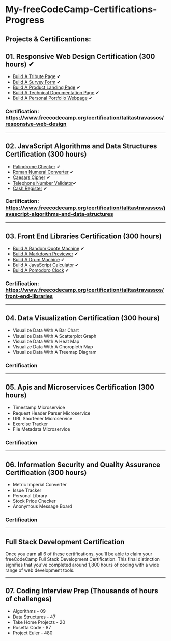 # My-freeCodeCamp-Certifications-Progress

## Projects & Certificantions:

## 01. Responsive Web Design Certification (300 hours) ✔

- [Build A Tribute Page](https://github.com/talitastravassos/doctor-who-tribute) ✔
- [Build A Survey Form](https://github.com/talitastravassos/survey-form) ✔
- [Build A Product Landing Page](https://github.com/talitastravassos/headphone-landing-page) ✔
- [Build A Technical Documentation Page](https://github.com/talitastravassos/technical-documentation-page) ✔
- [Build A Personal Portfolio Webpage](https://github.com/talitastravassos/talitastravassos.github.io) ✔

### Certification: https://www.freecodecamp.org/certification/talitastravassos/responsive-web-design

---

## 02. JavaScript Algorithms and Data Structures Certification (300 hours)

- [Palindrome Checker](https://github.com/talitastravassos/JavaScript-Algorithms-and-Data-Structures-Projects-FCC/blob/master/palindromeChecker.js) ✔
- [Roman Numeral Converter](https://github.com/talitastravassos/JavaScript-Algorithms-and-Data-Structures-Projects-FCC/blob/master/romanNumeralConverter.js) ✔
- [Caesars Cipher](https://github.com/talitastravassos/JavaScript-Algorithms-and-Data-Structures-Projects-FCC/blob/master/caesarsCipher.js) ✔
- [Telephone Number Validator](https://github.com/talitastravassos/JavaScript-Algorithms-and-Data-Structures-Projects-FCC/blob/master/telephoneNumberValidator.js)✔
- [Cash Register](https://github.com/talitastravassos/JavaScript-Algorithms-and-Data-Structures-Projects-FCC/blob/master/cashRegister.js) ✔

### Certification: https://www.freecodecamp.org/certification/talitastravassos/javascript-algorithms-and-data-structures

---

## 03. Front End Libraries Certification (300 hours)

- [Build A Random Quote Machine](https://github.com/talitastravassos/random-quote-machine) ✔
- [Build A Markdown Previewer](https://github.com/talitastravassos/markdown-previewer) ✔
- [Build A Drum Machine](https://github.com/talitastravassos/drum-machine) ✔
- [Build A JavaScript Calculator](https://github.com/talitastravassos/calculator-react) ✔
- [Build A Pomodoro Clock](https://codepen.io/talitastravassos/full/OYdBmd) ✔

### Certification: https://www.freecodecamp.org/certification/talitastravassos/front-end-libraries

---

## 04. Data Visualization Certification (300 hours)

- Visualize Data With A Bar Chart
- Visualize Data With A Scatterplot Graph
- Visualize Data With A Heat Map
- Visualize Data With A Choropleth Map
- Visualize Data With A Treemap Diagram

### Certification

---

## 05. Apis and Microservices Certification (300 hours)

- Timestamp Microservice
- Request Header Parser Microservice
- URL Shortener Microservice
- Exercise Tracker
- File Metadata Microservice

### Certification

---

## 06. Information Security and Quality Assurance Certification (300 hours)

- Metric Imperial Converter
- Issue Tracker
- Personal Library
- Stock Price Checker
- Anonymous Message Board

### Certification

---

## Full Stack Development Certification

Once you earn all 6 of these certifications, you'll be able to claim your freeCodeCamp Full Stack Development Certification. This final distinction signifies that you’ve completed around 1,800 hours of coding with a wide range of web development tools.

---

## 07. Coding Interview Prep (Thousands of hours of challenges)

- Algorithms - 09
- Data Structures - 47
- Take Home Projects - 20
- Rosetta Code - 87
- Project Euler - 480
